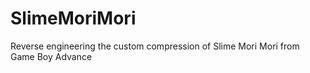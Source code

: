 # SlimeMoriMori
Reverse engineering the custom compression of Slime Mori Mori from Game Boy Advance
